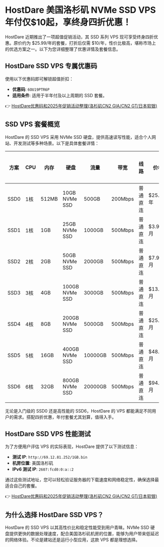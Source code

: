 # HostDare 美国洛杉矶 NVMe SSD VPS 年付仅$10起，享终身四折优惠！

HostDare 近期推出了一项超值促销活动，其 SSD 系列 VPS 现可享受终身四折优惠。原价约为 $25.99/年的套餐，打折后仅需 $10/年，性价比极高，堪称市场上的优选方案之一。以下为您详细整理了优惠详情及套餐信息。

## HostDare SSD VPS 专属优惠码

使用以下优惠码即可解锁超值折扣：

- **优惠码**: `6OU19PTR6P`  
- **适用条件**: 适用于半年付及以上周期的 SSD 套餐。

👉 [HostDare优惠码和2025年促销活动整理(洛杉矶CN2 GIA/CN2 GT/日本软银)](https://bit.ly/hostdare)

## SSD VPS 套餐概览

HostDare 的 SSD VPS 采用 NVMe SSD 硬盘，提供高速读写性能，适合个人网站、开发测试等多种场景。以下是具体套餐详情：

| 方案   | CPU  | 内存  | 硬盘            | 流量    | 带宽     | 线路     | 价格      | 购买链接                          |
|--------|------|-------|-----------------|---------|----------|----------|-----------|-----------------------------------|
| SSD0   | 1核  | 512MB | 10GB NVMe SSD  | 500GB   | 200Mbps  | 普通直连 | $25.99/年 | [立即抢购](https://bit.ly/hostdare) |
| SSD1   | 1核  | 1GB   | 25GB NVMe SSD  | 1000GB  | 500Mbps  | 普通直连 | $3.99/月  | [立即抢购](https://bit.ly/hostdare) |
| SSD2   | 2核  | 2GB   | 50GB NVMe SSD  | 2000GB  | 500Mbps  | 普通直连 | $7.99/月  | [立即抢购](https://bit.ly/hostdare) |
| SSD3   | 3核  | 4GB   | 100GB NVMe SSD | 3000GB  | 500Mbps  | 普通直连 | $13.99/月 | [立即抢购](https://bit.ly/hostdare) |
| SSD4   | 4核  | 8GB   | 200GB NVMe SSD | 5000GB  | 500Mbps  | 普通直连 | $25.99/月 | [立即抢购](https://bit.ly/hostdare) |
| SSD5   | 5核  | 16GB  | 400GB NVMe SSD | 10000GB | 500Mbps  | 普通直连 | $48.99/月 | [立即抢购](https://bit.ly/hostdare) |
| SSD6   | 6核  | 32GB  | 800GB NVMe SSD | 20000GB | 500Mbps  | 普通直连 | $94.99/月 | [立即抢购](https://bit.ly/hostdare) |

无论是入门级的 SSD0 还是高性能的 SSD6，HostDare 的 VPS 都能满足不同用户的需求。搭配四折优惠，年付套餐尤其划算，值得入手。

## HostDare SSD VPS 性能测试

为了方便用户评估 VPS 的实际表现，HostDare 提供了以下测试信息：

- **测试 IP**: `http://69.12.81.252/1GB.bin`  
- **机房位置**: 美国洛杉矶  
- **IPv6 测试 IP**: `2607:fcd0:0:a::2`

通过这些测试地址，您可以轻松验证服务器的下载速度和网络稳定性，确保选择最适合自己的套餐。

👉 [HostDare优惠码和2025年促销活动整理(洛杉矶CN2 GIA/CN2 GT/日本软银)](https://bit.ly/hostdare)

## 为什么选择 HostDare SSD VPS？

HostDare 的 SSD VPS 以其高性价比和稳定性能受到用户青睐。NVMe SSD 硬盘提供更快的数据处理速度，配合美国洛杉矶机房的位置，能够为用户带来低延迟的网络体验。不论是建站还是运行小型应用，这款 VPS 都是理想选择。